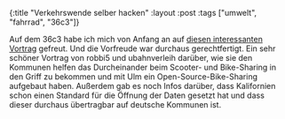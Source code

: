 {:title "Verkehrswende selber hacken"
 :layout :post
 :tags  ["umwelt", "fahrrad", "36c3"]}

Auf dem 36c3 habe ich mich von Anfang an auf [diesen interessanten Vortrag](https://media.ccc.de/v/36c3-10881-verkehrswende_selber_hacken) gefreut. Und die Vorfreude war durchaus gerechtfertigt. Ein sehr schöner Vortrag von robbi5 und ubahnverleih darüber, wie sie den Kommunen helfen das Durcheinander beim Scooter- und Bike-Sharing in den Griff zu bekommen und mit Ulm ein Open-Source-Bike-Sharing aufgebaut haben. Außerdem gab es noch Infos darüber, dass Kalifornien schon einen Standard für die Öffnung der Daten gesetzt hat und dass dieser durchaus übertragbar auf deutsche Kommunen ist.
